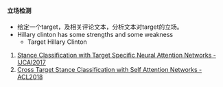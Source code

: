 #### 立场检测
- 给定一个target，及相关评论文本，分析文本对target的立场。
- Hillary clinton has some strengths and some weakness
    - Target Hillary Clinton


1. [Stance Classification with Target Specific Neural Attention Networks -IJCAI2017](Stance%20Classification%20with%20Target%20Specific%20Neural%20Attention%20Networks.md)
2. [Cross Target Stance Classification with Self Attention Networks -ACL2018](CrossTargetStanceClassificationwithSelf-AttentionNetworks.md)
